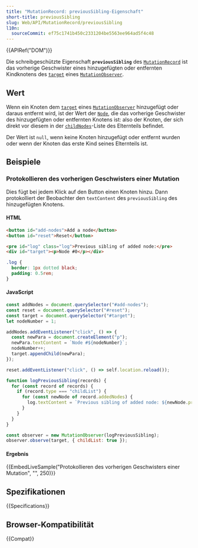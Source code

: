 ```yaml
---
title: "MutationRecord: previousSibling-Eigenschaft"
short-title: previousSibling
slug: Web/API/MutationRecord/previousSibling
l10n:
  sourceCommit: ef75c1741b450c2331204be5563ee964ad5f4c48
---
```


{{APIRef("DOM")}}

Die schreibgeschützte Eigenschaft **`previousSibling`** des [`MutationRecord`](/de/docs/Web/API/MutationRecord) ist das vorherige Geschwister eines hinzugefügten oder entfernten Kindknotens des [`target`](/de/docs/Web/API/MutationRecord/target) eines [`MutationObserver`](/de/docs/Web/API/MutationObserver).

## Wert

Wenn ein Knoten dem [`target`](/de/docs/Web/API/MutationRecord/target) eines [`MutationObserver`](/de/docs/Web/API/MutationObserver) hinzugefügt oder daraus entfernt wird, ist der Wert der [`Node`](/de/docs/Web/API/Node), die das vorherige Geschwister des hinzugefügten oder entfernten Knotens ist: also der Knoten, der sich direkt vor diesem in der [`childNodes`](/de/docs/Web/API/Node/childNodes)-Liste des Elternteils befindet.

Der Wert ist `null`, wenn keine Knoten hinzugefügt oder entfernt wurden oder wenn der Knoten das erste Kind seines Elternteils ist.

## Beispiele

### Protokollieren des vorherigen Geschwisters einer Mutation

Dies fügt bei jedem Klick auf den Button einen Knoten hinzu. Dann protokolliert der Beobachter den `textContent` des `previousSibling` des hinzugefügten Knotens.

#### HTML

```html
<button id="add-nodes">Add a node</button>
<button id="reset">Reset</button>

<pre id="log" class="log">Previous sibling of added node:</pre>
<div id="target"><p>Node #0</p></div>
```

```css hidden
.log {
  border: 1px dotted black;
  padding: 0.5rem;
}
```

#### JavaScript

```js
const addNodes = document.querySelector("#add-nodes");
const reset = document.querySelector("#reset");
const target = document.querySelector("#target");
let nodeNumber = 1;

addNodes.addEventListener("click", () => {
  const newPara = document.createElement("p");
  newPara.textContent = `Node #${nodeNumber}`;
  nodeNumber++;
  target.appendChild(newPara);
});

reset.addEventListener("click", () => self.location.reload());

function logPreviousSibling(records) {
  for (const record of records) {
    if (record.type === "childList") {
      for (const newNode of record.addedNodes) {
        log.textContent = `Previous sibling of added node: ${newNode.previousSibling?.textContent}`;
      }
    }
  }
}

const observer = new MutationObserver(logPreviousSibling);
observer.observe(target, { childList: true });
```

#### Ergebnis

{{EmbedLiveSample("Protokollieren des vorherigen Geschwisters einer Mutation", "", 250)}}

## Spezifikationen

{{Specifications}}

## Browser-Kompatibilität

{{Compat}}
